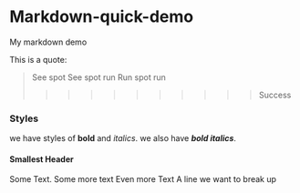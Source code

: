 # Markdown-quick-demo
My markdown demo

This is a quote:
> See spot
> See spot run
> Run spot run
>>>>>>>>>>> Success

### Styles
we have styles of **bold** and _italics_.
we also have ***bold italics***.

#### Smallest Header
Some Text. Some more text
Even more Text
A line we want to break up
